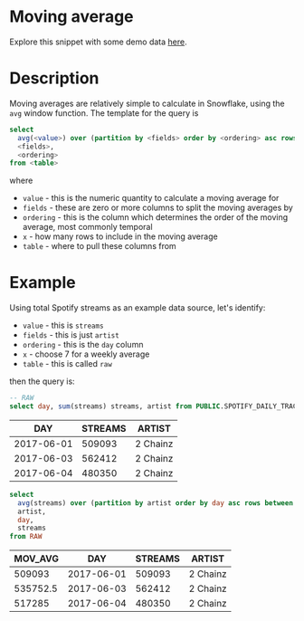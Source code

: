 # Moving average

Explore this snippet with some demo data [here](https://count.co/n/vwTzk68QCZ7?vm=e).

# Description
Moving averages are relatively simple to calculate in Snowflake, using the `avg` window function. The template for the query is

```sql
select
  avg(<value>) over (partition by <fields> order by <ordering> asc rows between <x> preceding and current row) mov_av,
  <fields>,
  <ordering>
from <table>
```
where
- `value` - this is the numeric quantity to calculate a moving average for
- `fields` - these are zero or more columns to split the moving averages by
- `ordering` - this is the column which determines the order of the moving average, most commonly temporal
- `x` - how many rows to include in the moving average
- `table` - where to pull these columns from

# Example

Using total Spotify streams as an example data source, let's identify:
- `value` - this is `streams`
- `fields` - this is just `artist`
- `ordering` - this is the `day` column
- `x` - choose 7 for a weekly average
- `table` - this is called `raw` 

then the query is:

```sql
-- RAW
select day, sum(streams) streams, artist from PUBLIC.SPOTIFY_DAILY_TRACKS group by 1, 3
```
| DAY      | STREAMS | ARTIST  |
|----------|---------|---------|
|2017-06-01| 509093  | 2 Chainz|
|2017-06-03| 562412  | 2 Chainz|
|2017-06-04| 480350  | 2 Chainz|

```sql
select
  avg(streams) over (partition by artist order by day asc rows between 7 preceding and current row) mov_av,
  artist,
  day,
  streams
from RAW
```
| MOV_AVG  | DAY        | STREAMS | ARTIST   |
|----------|------------|---------|----------|
| 509093   | 2017-06-01 | 509093  | 2 Chainz |
| 535752.5 | 2017-06-03 | 562412  | 2 Chainz |
| 517285   | 2017-06-04 | 480350  | 2 Chainz |
